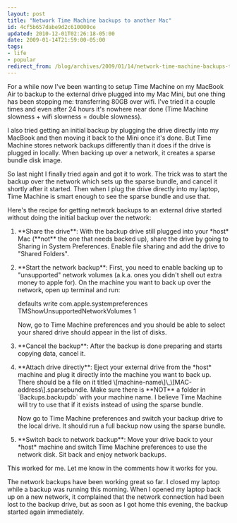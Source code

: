 ```yaml
---
layout: post
title: "Network Time Machine backups to another Mac"
id: 4cf5b657dabe9d2c610000ce
updated: 2010-12-01T02:26:18-05:00
date: 2009-01-14T21:59:00-05:00
tags:
- life
- popular
redirect_from: /blog/archives/2009/01/14/network-time-machine-backups-to-another-mac/
---
```


For a while now I've been wanting to setup Time Machine on my MacBook Air to backup to the external drive plugged into my Mac Mini, but one thing has been stopping me: transferring 80GB over wifi. I've tried it a couple times and even after 24 hours it's nowhere near done (Time Machine slowness + wifi slowness = double slowness).

I also tried getting an initial backup by plugging the drive directly into my MacBook and then moving it back to the Mini once it's done. But Time Machine stores network backups differently than it does if the drive is plugged in locally. When backing up over a network, it creates a sparse bundle disk image.

So last night I finally tried again and got it to work. The trick was to start the backup over the network which sets up the sparse bundle, and cancel it shortly after it started. Then when I plug the drive directly into my laptop, Time Machine is smart enough to see the sparse bundle and use that.

Here's the recipe for getting network backups to an external drive started without doing the initial backup over the network:

<ol>
<li>
<p>
**Share the drive**: With the backup drive still plugged into your *host* Mac (**not** the one that needs backed up), share the drive by going to Sharing in System Preferences. Enable file sharing and add the drive to "Shared Folders".

</p>
</li>
<li>
<p>
**Start the network backup**: First, you need to enable backing up to "unsupported" network volumes (a.k.a. ones you didn't shell out extra money to apple for). On the machine you want to back up over the network, open up terminal and run:

</p>
    defaults write com.apple.systempreferences TMShowUnsupportedNetworkVolumes 1

<p>
Now, go to Time Machine preferences and you should be able to select your shared drive should appear in the list of disks.

</p>
</li>
<li>
<p>
**Cancel the backup**: After the backup is done preparing and starts copying data, cancel it.

</p>
</li>
<li>
<p>
**Attach drive directly**: Eject your external drive from the *host* machine and plug it directly into the machine you want to back up. There should be a file on it titled \[machine-name\]\_\[MAC-address\].sparsebundle. Make sure there is **NOT** a folder in `Backups.backupdb` with your machine name. I believe Time Machine will try to use that if it exists instead of using the sparse bundle.

</p>
<p>
Now go to Time Machine preferences and switch your backup drive to the local drive. It should run a full backup now using the sparse bundle.

</p>
</li>
<li>
<p>
**Switch back to network backup**: Move your drive back to your *host* machine and switch Time Machine preferences to use the network disk. Sit back and enjoy network backups.

</p>
</li>
</ol>
This worked for me. Let me know in the comments how it works for you.

The network backups have been working great so far. I closed my laptop while a backup was running this morning. When I opened my laptop back up on a new network, it complained that the network connection had been lost to the backup drive, but as soon as I got home this evening, the backup started again immediately.
